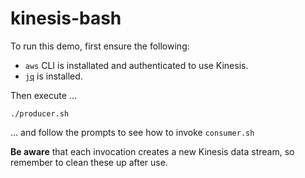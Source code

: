 # kinesis-bash

To run this demo, first ensure the following:

- `aws` CLI is installated and authenticated to use Kinesis.
- [`jq`](https://stedolan.github.io/jq/) is installed.

Then execute ...
```
./producer.sh
```
... and follow the prompts to see how to invoke `consumer.sh`

**Be aware** that each invocation creates a new Kinesis data stream, so remember to clean these up after use.
